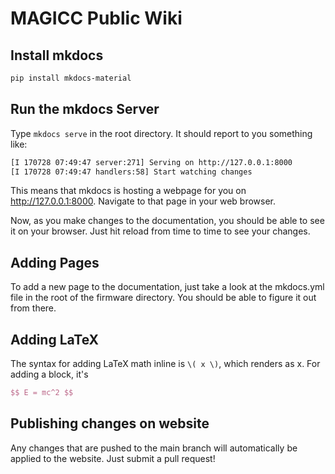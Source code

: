 # MAGICC Public Wiki

## Install mkdocs

``` bash
pip install mkdocs-material
```

## Run the mkdocs Server

Type `mkdocs serve` in the root directory. It should report to you something like:

``` bash
[I 170728 07:49:47 server:271] Serving on http://127.0.0.1:8000
[I 170728 07:49:47 handlers:58] Start watching changes
```

This means that mkdocs is hosting a webpage for you on http://127.0.0.1:8000. Navigate to that page in your web browser.

Now, as you make changes to the documentation, you should be able to see it on your browser. Just hit reload from time to time to see your changes.

## Adding Pages
To add a new page to the documentation, just take a look at the mkdocs.yml file in the root of the firmware directory. You should be able to figure it out from there.

## Adding LaTeX
The syntax for adding LaTeX math inline is `\( x \)`, which renders as x. For adding a block, it's

``` latex
$$ E = mc^2 $$
```

## Publishing changes on website

Any changes that are pushed to the main branch will automatically be applied to the website. Just submit a pull request!
